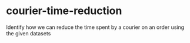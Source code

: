 # courier-time-reduction
Identify how we can reduce the time spent by a courier on an order using the given datasets
